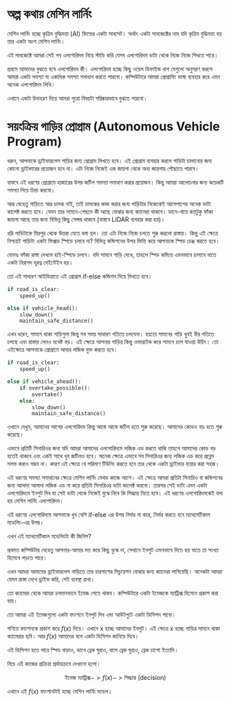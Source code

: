 # অল্প কথায় মেশিন লার্নিং 

মেশিন লার্নিং হচ্ছে কৃত্রিম বুদ্ধিমত্তা (AI) ফিল্ডের একটা সাবসেট। অর্থাৎ একটা সাবজেক্টের নাম যদি কৃত্রিম বুদ্ধিমত্তা হয় তার একটা অংশ মেশিন লার্নিং। 

এই সাবজেক্টে আমরা সেই সব এলগোরিদম নিয়ে স্টাডি করি যেসব এলগোরিদম ডাটা থেকে নিজে নিজে শিখতে পারে।

প্রথমে আমাদের বুঝতে হবে এলগোরিদম কী। এলগোরিদম হচ্ছে কিছু ওয়েল ডিফাইন্ড ধাপ যেগুলো অনুসরণ করলে আমরা একটা সমস্যা বা একাধিক সমস্যা সমাধান করতে পারবো। কম্পিউটারে আমরা প্রোগ্রামিং ভাষা ব্যবহার করে এমন অনেক এলগোরিদম লিখি। 

এখানে একটা উদাহরণ দিয়ে আমরা পুরো বিষয়টা পরিষ্কারভাবে বুঝতে পারবো।

# সয়ংক্রিয় গাড়ির প্রোগ্রাম (Autonomous Vehicle Program)

ধরুন, আপনাকে ড্রাইভারলেস গাড়ির জন্য প্রোগ্রাম লিখতে হবে। এই প্রোগ্রাম ব্যবহার করলে গাড়িটা চালানোর জন্য কোনো ড্রাইভারের প্রয়োজন হবে না। এটা নিজে নিজেই এক জায়গা থেকে অন্য জায়গায় পৌছাতে পারবে। 

বাস্তবে এই ধরণের প্রোগ্রামে হাজারের উপর জটিল সমস্যা সমাধাণ করার প্রয়োজন। কিন্তু আমরা আলোচনার জন্য কয়েকটি সমস্যা নিয়ে চিন্তা করবো। 
 

 আর যেহেতু গাড়িতে আর চালক নাই, তাই চালকের কাজ করার জন্য গাড়িটার নিজেকেই আসেপাশের অনেক ডাটা কালেক্ট করতে হবে। যেমন তার সামনে-পেছনে কী আছে বোঝার জন্য ক্যামেরা থাকবে। ডানে-বায়ে কতটুকু ফাঁকা জায়গা আছে তার জন্য বিভিন্ন কিছু সেন্সর থাকবে (বাস্তবে LIDAR ব্যবহার করা হয়)। 

ধরি গাড়িটাকে মিরপুর থেকে উত্তরা যেতে বলা হল। তো এটা নিজে নিজে চলতে শুরু করলো রাস্তায়। কিন্তু এই ক্ষেত্রে নিশ্চয়ই গাড়িটা একটা ফিক্সড স্পিডে চলবে না? বিভিন্ন কন্ডিশনের উপর ভিত্তি করে আপনাকে স্পিড চেঞ্জ করতে হবে। 

যেমনঃ ফাঁকা রাস্তা দেখলে হাই-স্পিডে চলবে। যদি সামনে গাড়ি দেখে, তাহলে স্পিড কমিয়ে এমনভাবে চালাবে যাতে একটা নিরাপদ দূরত্ব মেইন্টেইন হয়। 

তো এই সাধারণ আইডিয়াতে এই প্রোগ্রাম if-else কন্ডিশন দিয়ে লিখতে হবে। 

```python
if road_is_clear:
    speed_up()

else if vehicle_head():
    slow_down()
    maintain_safe_distance()

```

এখন ধরেন, সামনে থাকা গাড়িগুলা কিন্তু সব সময় সাধারণ গতিতে চলবেনা। হয়তো সামনের গাড়ি খুবই ধীর গতিতে চলছে এবং রাস্তার লেনও যথেষ্ট বড়। এই ক্ষেত্রে আপনার গাড়ির কিন্তু ওভারটেক করে সামনে চলে যাওয়া উচিৎ। তো এইক্ষেত্রে আপনাকে প্রোগ্রামে আবার লজিক যুক্ত করতে হবে। 

```python
if road_is_clear:
    speed_up()

else if vehicle_ahead():
    if overtake_possible():
        overtake()
    else:
        slow_down()
        maintain_safe_distance()

```
এখানে দেখুন, আমাদের আগের এলগোরিদম কিন্তু আস্তে আস্তে জটিল হতে শুরু করেছে। আমাদের কোডও বড় হতে শুরু করেছে। 

এভাবে প্রতিটি সিনারিওর জন্য যদি আমরা আমাদের এলগোরিদমে লজিক এড করতে থাকি তাহলে আমাদের কোড বড় হতেই থাকবে এবং একই সাথে খুব জটিলও হবে। অনেক ক্ষেত্রে এভাবে সব সিনারিওর জন্য লজিক এড করে প্রব্লেম সলভ করাও সম্ভব না। কারণ এই ক্ষেত্রে যে পরিমাণ টিউনিং করতে হবে তার থেকে একটা ড্রাইভার হায়ার করা সহজ। 

এই ধরণের সমস্যা সমাধানের ক্ষেত্রে মেশিন লার্নিং মেথড কাজে আসে। এই ক্ষেত্রে আমরা প্রতিটা সিনারিও বা কন্ডিশনের জন্য আলাদা আলাদা লজিক এড না করে প্রতিটা সিনারিওর ডাটা কালেক্ট করবো। তারপর সেই ডাটা এমন একটা এলগোরিদমে ইনপুট দিব যা সেই ডাটা থেকে নিজেই বুঝে নিবে কি সিদ্ধান্ত নিতে হবে। এই ধরণের এলগোরিদমকেই বলা হয় মেশিন লার্নিং এলগোরিদম। 

এই ধরণের এলগোরিদমে আপনাকে খুব বেশি if-else এর উপর নির্ভর না করে, নির্ভর করতে হবে ম্যাথমেটিকাল মডেলিং-এর উপর। 

এখন এই ম্যাথমেটিকাল মডেলিংটা কী জিনিস? 

প্রথমত কম্পিউটার যেহেতু আপনার-আমার মত করে কিছু বুঝে না, সেখানে ইনপুট এমনভাবে দিতে হয় যাতে তা সংখ্যা হিসেবে পড়তে পারে। 

এখন আমরা আমাদের ড্রাইভারলেস গাড়িতে তার চারপাশের সিচুয়েশন বোঝার জন্য ক্যামেরা লাগিয়েছি। অনেকটা আমরা যেমন রাস্তা দেখে ড্রাইভ করি, সেই ব্যবস্থা রাখা। 

তো ক্যামেরা থেকে আমরা চলমানভাবে ইমেজ পেতে থাকব। কম্পিউটারে একটা ইমেজকে ম্যাট্রিক্স হিসেবে প্রকাশ করা যায়। 

তো আমরা এই ইমেজগুলো একটা ফাংশনে ইনপুট দিব এবং আউটপুটে একটা ডিসিশন পাবো। 

গণিতে ফাংশনকে প্রকাশ করে $f(x)$ দিয়ে। এখানে x হচ্ছে আমাদের ইনপুট। এই ক্ষেত্রে x হচ্ছে গাড়ির সামনে থাকা ক্যামেরার ছবি। আর $f(x)$ আমাদের বলে একটা ডিসিশন জানিয়ে দিবে। 

এই ডিসিশন হতে পারে স্পিড বাড়াও, ডানে ব্রেক ঘুরাও, বামে ব্রেক ঘুরাও, ব্রেক চাপো ইত্যাদি। 

নিচে এই কাজের প্রক্রিয়া প্রর্যায়ক্রমে দেখানো হলো। 

$$ \text{ইমেজ ম্যাট্রিক্স} -> f(x) -> \text{সিদ্ধান্ত (decision)} $$

এখানে এই $f(x)$ ফাংশানটাই হচ্ছে মেশিন লার্নিং মডেল।  
<!-- [ML, AI] -->

